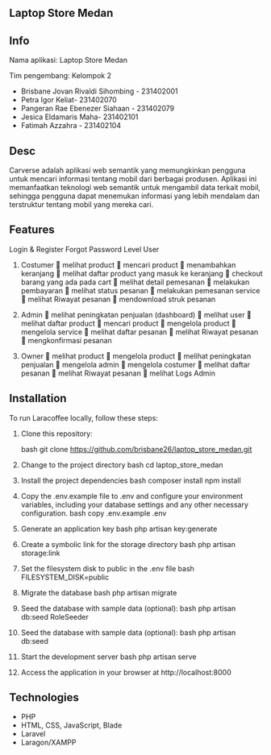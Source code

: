 ## Laptop Store Medan

## Info

<p>Nama aplikasi: Laptop Store Medan</p>
<p></p>Tim pengembang: Kelompok 2</p>

- Brisbane Jovan Rivaldi Sihombing - 231402001<br> 
- Petra Igor Keliat- 231402070<br>
- Pangeran Rae Ebenezer Siahaan - 231402079<br>
- Jesica Eldamaris Maha- 231402101<br>  
- Fatimah Azzahra - 231402104<br>  

## Desc

Carverse adalah aplikasi web semantik yang memungkinkan pengguna untuk mencari informasi tentang mobil dari berbagai produsen. Aplikasi ini memanfaatkan teknologi web semantik untuk mengambil data terkait mobil, sehingga pengguna dapat menemukan informasi yang lebih mendalam dan terstruktur tentang mobil yang mereka cari.

## Features
Login & Register
Forgot Password
Level User

1.	Costumer
	melihat product
	mencari product
	menambahkan keranjang
	melihat daftar product yang masuk ke keranjang
	checkout barang yang ada pada cart
	melihat detail pemesanan
	melakukan pembayaran
	melihat status pesanan
	melakukan pemesanan service
	melihat Riwayat pesanan
	mendownload struk pesanan


2.	Admin
	melihat peningkatan penjualan (dashboard)
	melihat user
	melihat daftar product
	mencari product
	mengelola product
	mengelola service
	melihat daftar pesanan
	melihat Riwayat pesanan
	mengkonfirmasi pesanan


3.	Owner
	melihat product
	mengelola product
	melihat peningkatan penjualan
	mengelola admin
	mengelola costumer
	melihat daftar pesanan
	melihat Riwayat pesanan
	melihat Logs Admin


## Installation

To run Laracoffee locally, follow these steps:

1. Clone this repository:

   bash
   git clone https://github.com/brisbane26/laptop_store_medan.git
   
2. Change to the project directory
    bash
    cd laptop_store_medan
    
3. Install the project dependencies
    bash
    composer install
    npm install
    
4. Copy the .env.example file to .env and configure your environment variables, including your database settings and any other necessary configuration.
    bash
    copy .env.example .env
    
5. Generate an application key
    bash
    php artisan key:generate
    

6. Create a symbolic link for the storage directory
   bash
   php artisan storage:link
   
8. Set the filesystem disk to public in the .env file
   bash
   FILESYSTEM_DISK=public
   
6. Migrate the database
    bash
    php artisan migrate
    
7. Seed the database with sample data (optional):
    bash
    php artisan db:seed RoleSeeder

8. Seed the database with sample data (optional):
    bash
    php artisan db:seed 
    
9. Start the development server
    bash
    php artisan serve
    
10. Access the application in your browser at http://localhost:8000


## Technologies
- PHP 
- HTML, CSS, JavaScript, Blade
- Laravel
- Laragon/XAMPP
